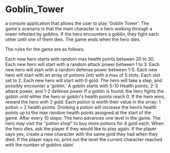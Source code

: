 # Goblin_Tower

a console application that allows the user to play 'Goblin Tower'. The game's scenario is that the main character is a hero walking through a tower infested by goblins. If the hero encounters a goblin, they fight each other until one of them dies. The game ends when the hero dies.

The rules for the game are as follows:

Each new hero starts with random max health points between 20 to 30.
Each new hero will start with a random attack power between 1 to 3.
Each new hero will start with a random defense power between 1-5.
Each new hero will start with an array of potions (int) with a max of 5 slots. Each slot set to 2.
Each new hero will start with 0 gold.
The hero will take a step, and possibly encounter a 'goblin.'
A goblin starts with 5-10 Health points, 2-3 attack power, and 1-2 defense power
If a goblin is found, the hero fights the goblin until either the hero or goblin's health points reach 0.
If the hero wins, reward the hero with 2 gold.
Each potion is worth their value in the array: 1 potion = 2 health points.
Drinking a potion will increase the hero’s health points up to the max random health points assigned at the start of the game.
After every 10 steps:
The hero advances one level in the game.
The hero may visit the "potion shop" to buy more potions for 4 gold each.
When the hero dies, ask the player if they would like to play again.
If the player says yes, create a new character with the same gold they had when they died.
If the player says no, print out the level the current character reached with the number of goblins slain!

